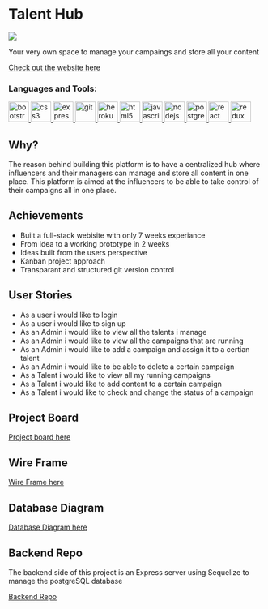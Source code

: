 # Talent Hub


![](https://media.giphy.com/media/W3QMaAwnr6Bche2mcG/giphy.gif)

Your very own space to manage your campaings and store all your content


[Check out the website here](https://scen-talent-hub.netlify.app/)



<h3 align="left">Languages and Tools:</h3>
<p align="left"> <a href="https://getbootstrap.com" target="_blank"> <img src="https://devicons.github.io/devicon/devicon.git/icons/bootstrap/bootstrap-plain.svg" alt="bootstrap" width="40" height="40"/> </a> <a href="https://www.w3schools.com/css/" target="_blank"> <img src="https://devicons.github.io/devicon/devicon.git/icons/css3/css3-original-wordmark.svg" alt="css3" width="40" height="40"/> </a> <a href="https://expressjs.com" target="_blank"> <img src="https://devicons.github.io/devicon/devicon.git/icons/express/express-original-wordmark.svg" alt="express" width="40" height="40"/> </a> <a href="https://git-scm.com/" target="_blank"> <img src="https://www.vectorlogo.zone/logos/git-scm/git-scm-icon.svg" alt="git" width="40" height="40"/> </a> <a href="https://heroku.com" target="_blank"> <img src="https://www.vectorlogo.zone/logos/heroku/heroku-icon.svg" alt="heroku" width="40" height="40"/> </a> <a href="https://www.w3.org/html/" target="_blank"> <img src="https://devicons.github.io/devicon/devicon.git/icons/html5/html5-original-wordmark.svg" alt="html5" width="40" height="40"/> </a> <a href="https://developer.mozilla.org/en-US/docs/Web/JavaScript" target="_blank"> <img src="https://devicons.github.io/devicon/devicon.git/icons/javascript/javascript-original.svg" alt="javascript" width="40" height="40"/> </a> <a href="https://nodejs.org" target="_blank"> <img src="https://devicons.github.io/devicon/devicon.git/icons/nodejs/nodejs-original-wordmark.svg" alt="nodejs" width="40" height="40"/> </a> <a href="https://www.postgresql.org" target="_blank"> <img src="https://devicons.github.io/devicon/devicon.git/icons/postgresql/postgresql-original-wordmark.svg" alt="postgresql" width="40" height="40"/> </a> <a href="https://reactjs.org/" target="_blank"> <img src="https://devicons.github.io/devicon/devicon.git/icons/react/react-original-wordmark.svg" alt="react" width="40" height="40"/> </a> <a href="https://redux.js.org" target="_blank"> <img src="https://devicons.github.io/devicon/devicon.git/icons/redux/redux-original.svg" alt="redux" width="40" height="40"/> </a> </p>


## Why?

The reason behind building this platform is to have a centralized hub where influencers and their managers can manage and store all content in one place. This platform is aimed at the influencers to be able to take control of their campaigns all in one place.

## Achievements

- Built a full-stack webisite with only 7 weeks experiance 
- From idea to a working prototype in 2 weeks
- Ideas built from the users perspective
- Kanban project approach
- Transparant and structured git version control

## User Stories 

- As a user i would like to login
- As a user i would like to sign up
- As an Admin i would like to view all the talents i manage 
- As an Admin i would like to view all the campaigns that are running 
- As an Admin i would like to add a campaign and assign it to a certian talent 
- As an Admin i would like to be able to delete a certain campaign 
- As a Talent i would like to view all my running campaigns 
- As a Talent i would like to add content to a certain campaign 
- As a Talent i would like to check and change the status of a campaign 


## Project Board 

[Project board here](https://github.com/users/oliverclaxton/projects/1)

## Wire Frame

[Wire Frame here](https://docs.google.com/presentation/d/1Y3aKgCJtrKtGZswOS-4YPkM71f1rA-ce7fMzWfqyu0w/edit?usp=sharing)

## Database Diagram

[Database Diagram here](https://dbdiagram.io/d/5fbaba923a78976d7b7cf0ad)

## Backend Repo

The backend side of this project is an Express server using Sequelize to manage the postgreSQL database

[Backend Repo](https://github.com/oliverclaxton/Talent-Hub-Server)











